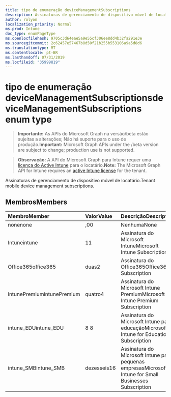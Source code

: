 ```yaml
---
title: tipo de enumeração deviceManagementSubscriptions
description: Assinaturas de gerenciamento de dispositivo móvel de locatário.
author: rolyon
localization_priority: Normal
ms.prod: Intune
doc_type: enumPageType
ms.openlocfilehash: 9705c3d64eae5a9e55cf306ee8dd4b32fa291e3e
ms.sourcegitcommit: 2c62457e57467b8d50f21b255b553106a9a5d8d6
ms.translationtype: MT
ms.contentlocale: pt-BR
ms.lasthandoff: 07/31/2019
ms.locfileid: "35999819"
---
```

# <a name="devicemanagementsubscriptions-enum-type"></a><span data-ttu-id="3888a-103">tipo de enumeração deviceManagementSubscriptions</span><span class="sxs-lookup"><span data-stu-id="3888a-103">deviceManagementSubscriptions enum type</span></span>

> <span data-ttu-id="3888a-104">**Importante:** As APIs do Microsoft Graph na versão/beta estão sujeitas a alterações; Não há suporte para o uso de produção.</span><span class="sxs-lookup"><span data-stu-id="3888a-104">**Important:** Microsoft Graph APIs under the /beta version are subject to change; production use is not supported.</span></span>

> <span data-ttu-id="3888a-105">**Observação:** A API do Microsoft Graph para Intune requer uma [licença do Active Intune](https://go.microsoft.com/fwlink/?linkid=839381) para o locatário.</span><span class="sxs-lookup"><span data-stu-id="3888a-105">**Note:** The Microsoft Graph API for Intune requires an [active Intune license](https://go.microsoft.com/fwlink/?linkid=839381) for the tenant.</span></span>

<span data-ttu-id="3888a-106">Assinaturas de gerenciamento de dispositivo móvel de locatário.</span><span class="sxs-lookup"><span data-stu-id="3888a-106">Tenant mobile device management subscriptions.</span></span>

## <a name="members"></a><span data-ttu-id="3888a-107">Membros</span><span class="sxs-lookup"><span data-stu-id="3888a-107">Members</span></span>
|<span data-ttu-id="3888a-108">Membro</span><span class="sxs-lookup"><span data-stu-id="3888a-108">Member</span></span>|<span data-ttu-id="3888a-109">Valor</span><span class="sxs-lookup"><span data-stu-id="3888a-109">Value</span></span>|<span data-ttu-id="3888a-110">Descrição</span><span class="sxs-lookup"><span data-stu-id="3888a-110">Description</span></span>|
|:---|:---|:---|
|<span data-ttu-id="3888a-111">none</span><span class="sxs-lookup"><span data-stu-id="3888a-111">none</span></span>|<span data-ttu-id="3888a-112">,0</span><span class="sxs-lookup"><span data-stu-id="3888a-112">0</span></span>|<span data-ttu-id="3888a-113">Nenhuma</span><span class="sxs-lookup"><span data-stu-id="3888a-113">None</span></span>|
|<span data-ttu-id="3888a-114">Intune</span><span class="sxs-lookup"><span data-stu-id="3888a-114">intune</span></span>|<span data-ttu-id="3888a-115">1</span><span class="sxs-lookup"><span data-stu-id="3888a-115">1</span></span>|<span data-ttu-id="3888a-116">Assinatura do Microsoft Intune</span><span class="sxs-lookup"><span data-stu-id="3888a-116">Microsoft Intune Subscription</span></span>|
|<span data-ttu-id="3888a-117">Office365</span><span class="sxs-lookup"><span data-stu-id="3888a-117">office365</span></span>|<span data-ttu-id="3888a-118">duas</span><span class="sxs-lookup"><span data-stu-id="3888a-118">2</span></span>|<span data-ttu-id="3888a-119">Assinatura do Office365</span><span class="sxs-lookup"><span data-stu-id="3888a-119">Office365 Subscription</span></span>|
|<span data-ttu-id="3888a-120">intunePremium</span><span class="sxs-lookup"><span data-stu-id="3888a-120">intunePremium</span></span>|<span data-ttu-id="3888a-121">quatro</span><span class="sxs-lookup"><span data-stu-id="3888a-121">4</span></span>|<span data-ttu-id="3888a-122">Assinatura do Microsoft Intune Premium</span><span class="sxs-lookup"><span data-stu-id="3888a-122">Microsoft Intune Premium Subscription</span></span>|
|<span data-ttu-id="3888a-123">intune_EDU</span><span class="sxs-lookup"><span data-stu-id="3888a-123">intune_EDU</span></span>|<span data-ttu-id="3888a-124">8 </span><span class="sxs-lookup"><span data-stu-id="3888a-124">8</span></span>|<span data-ttu-id="3888a-125">Assinatura do Microsoft Intune para educação</span><span class="sxs-lookup"><span data-stu-id="3888a-125">Microsoft Intune for Education Subscription</span></span>|
|<span data-ttu-id="3888a-126">intune_SMB</span><span class="sxs-lookup"><span data-stu-id="3888a-126">intune_SMB</span></span>|<span data-ttu-id="3888a-127">dezesseis</span><span class="sxs-lookup"><span data-stu-id="3888a-127">16</span></span>|<span data-ttu-id="3888a-128">Assinatura do Microsoft Intune para pequenas empresas</span><span class="sxs-lookup"><span data-stu-id="3888a-128">Microsoft Intune for Small Businesses Subscription</span></span>|





